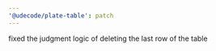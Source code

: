 ```yaml
---
'@udecode/plate-table': patch
---
```


fixed the judgment logic of deleting the last row of the table